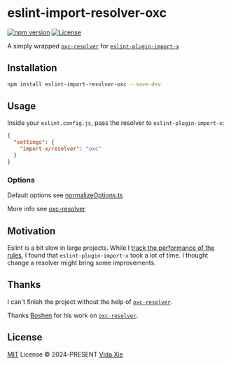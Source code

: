 # eslint-import-resolver-oxc

[![npm version][npm-version-src]][npm-version-href] [![License][license-src]][license-href]

A simply wrapped [`oxc-resolver`](https://github.com/oxc-project/oxc-resolver) for [`eslint-plugin-import-x`](https://github.com/un-ts/eslint-plugin-import-x)

## Installation

```bash
npm install eslint-import-resolver-oxc --save-dev
```

## Usage

Inside your `eslint.config.js`, pass the resolver to `eslint-plugin-import-x`:

```json
{
  "settings": {
    "import-x/resolver": "oxc"
  }
}
```

### Options

Default options see [normalizeOptions.ts](./src/nomalizeOptions.ts)

More info see [oxc-resolver](https://github.com/oxc-project/oxc-resolver?tab=readme-ov-file#options)

## Motivation

Eslint is a bit slow in large projects. While I [track the performance of the rules](https://eslint.org/docs/latest/extend/custom-rules#profile-rule-performance), I found that `eslint-plugin-import-x` took a lot of time. I thought change a resolver might bring some improvements.

## Thanks

I can't finish the project without the help of [`oxc-resolver`](https://github.com/oxc-project/oxc-resolver).

Thanks [Boshen](https://github.com/Boshen) for his work on [`oxc-resolver`](https://github.com/oxc-project/oxc-resolver).

## License

[MIT](./LICENSE) License &copy; 2024-PRESENT [Vida Xie](https://github.com/9romise)

[npm-version-src]: https://img.shields.io/npm/v/eslint-import-resolver-oxc?color=a6eae4
[npm-version-href]: https://npmjs.com/package/eslint-import-resolver-oxc
[license-src]: https://img.shields.io/npm/l/eslint-import-resolver-oxc?color=a6eae4
[license-href]: https://opensource.org/licenses/MIT
[oxc-resolver-link]: [`oxc-resolver`](https://github.com/oxc-project/oxc-resolver)
